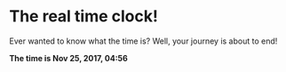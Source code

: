 # The real time clock!

Ever wanted to know what the time is? Well, your journey is about to end!

**The time is Nov 25, 2017, 04:56**